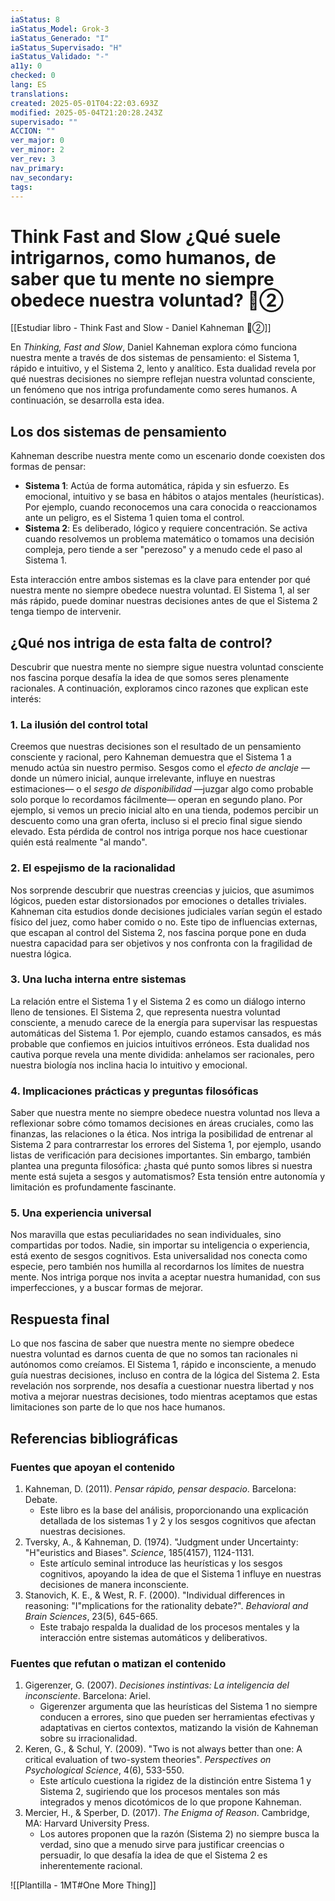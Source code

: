 ```yaml
---
iaStatus: 8
iaStatus_Model: Grok-3
iaStatus_Generado: "I"
iaStatus_Supervisado: "H"
iaStatus_Validado: "-"
a11y: 0
checked: 0
lang: ES
translations: 
created: 2025-05-01T04:22:03.693Z
modified: 2025-05-04T21:20:28.243Z
supervisado: ""
ACCION: ""
ver_major: 0
ver_minor: 2
ver_rev: 3
nav_primary: 
nav_secondary: 
tags:
---
```

# Think Fast and Slow ¿Qué suele intrigarnos, como humanos, de saber que tu mente no siempre obedece nuestra voluntad? 🔴②

[[Estudiar libro - Think Fast and Slow - Daniel Kahneman 🔴②]]

En _Thinking, Fast and Slow_, Daniel Kahneman explora cómo funciona nuestra mente a través de dos sistemas de pensamiento: el Sistema 1, rápido e intuitivo, y el Sistema 2, lento y analítico. Esta dualidad revela por qué nuestras decisiones no siempre reflejan nuestra voluntad consciente, un fenómeno que nos intriga profundamente como seres humanos. A continuación, se desarrolla esta idea.
## Los dos sistemas de pensamiento

Kahneman describe nuestra mente como un escenario donde coexisten dos formas de pensar:

- **Sistema 1**: Actúa de forma automática, rápida y sin esfuerzo. Es emocional, intuitivo y se basa en hábitos o atajos mentales (heurísticas). Por ejemplo, cuando reconocemos una cara conocida o reaccionamos ante un peligro, es el Sistema 1 quien toma el control.
- **Sistema 2**: Es deliberado, lógico y requiere concentración. Se activa cuando resolvemos un problema matemático o tomamos una decisión compleja, pero tiende a ser "perezoso" y a menudo cede el paso al Sistema 1.

Esta interacción entre ambos sistemas es la clave para entender por qué nuestra mente no siempre obedece nuestra voluntad. El Sistema 1, al ser más rápido, puede dominar nuestras decisiones antes de que el Sistema 2 tenga tiempo de intervenir.

## ¿Qué nos intriga de esta falta de control?

Descubrir que nuestra mente no siempre sigue nuestra voluntad consciente nos fascina porque desafía la idea de que somos seres plenamente racionales. A continuación, exploramos cinco razones que explican este interés:

### 1. La ilusión del control total

Creemos que nuestras decisiones son el resultado de un pensamiento consciente y racional, pero Kahneman demuestra que el Sistema 1 a menudo actúa sin nuestro permiso. Sesgos como el _efecto de anclaje_ —donde un número inicial, aunque irrelevante, influye en nuestras estimaciones— o el _sesgo de disponibilidad_ —juzgar algo como probable solo porque lo recordamos fácilmente— operan en segundo plano. Por ejemplo, si vemos un precio inicial alto en una tienda, podemos percibir un descuento como una gran oferta, incluso si el precio final sigue siendo elevado. Esta pérdida de control nos intriga porque nos hace cuestionar quién está realmente "al mando".
### 2. El espejismo de la racionalidad

Nos sorprende descubrir que nuestras creencias y juicios, que asumimos lógicos, pueden estar distorsionados por emociones o detalles triviales. Kahneman cita estudios donde decisiones judiciales varían según el estado físico del juez, como haber comido o no. Este tipo de influencias externas, que escapan al control del Sistema 2, nos fascina porque pone en duda nuestra capacidad para ser objetivos y nos confronta con la fragilidad de nuestra lógica.

### 3. Una lucha interna entre sistemas

La relación entre el Sistema 1 y el Sistema 2 es como un diálogo interno lleno de tensiones. El Sistema 2, que representa nuestra voluntad consciente, a menudo carece de la energía para supervisar las respuestas automáticas del Sistema 1. Por ejemplo, cuando estamos cansados, es más probable que confiemos en juicios intuitivos erróneos. Esta dualidad nos cautiva porque revela una mente dividida: anhelamos ser racionales, pero nuestra biología nos inclina hacia lo intuitivo y emocional.

### 4. Implicaciones prácticas y preguntas filosóficas

Saber que nuestra mente no siempre obedece nuestra voluntad nos lleva a reflexionar sobre cómo tomamos decisiones en áreas cruciales, como las finanzas, las relaciones o la ética. Nos intriga la posibilidad de entrenar al Sistema 2 para contrarrestar los errores del Sistema 1, por ejemplo, usando listas de verificación para decisiones importantes. Sin embargo, también plantea una pregunta filosófica: ¿hasta qué punto somos libres si nuestra mente está sujeta a sesgos y automatismos? Esta tensión entre autonomía y limitación es profundamente fascinante.

### 5. Una experiencia universal

Nos maravilla que estas peculiaridades no sean individuales, sino compartidas por todos. Nadie, sin importar su inteligencia o experiencia, está exento de sesgos cognitivos. Esta universalidad nos conecta como especie, pero también nos humilla al recordarnos los límites de nuestra mente. Nos intriga porque nos invita a aceptar nuestra humanidad, con sus imperfecciones, y a buscar formas de mejorar.

## Respuesta final

Lo que nos fascina de saber que nuestra mente no siempre obedece nuestra voluntad es darnos cuenta de que no somos tan racionales ni autónomos como creíamos. El Sistema 1, rápido e inconsciente, a menudo guía nuestras decisiones, incluso en contra de la lógica del Sistema 2. Esta revelación nos sorprende, nos desafía a cuestionar nuestra libertad y nos motiva a mejorar nuestras decisiones, todo mientras aceptamos que estas limitaciones son parte de lo que nos hace humanos.

## Referencias bibliográficas

### Fuentes que apoyan el contenido

1. Kahneman, D. (2011). _Pensar rápido, pensar despacio_. Barcelona: Debate.
    - Este libro es la base del análisis, proporcionando una explicación detallada de los sistemas 1 y 2 y los sesgos cognitivos que afectan nuestras decisiones.
2. Tversky, A., & Kahneman, D. (1974). "Judgment under Uncertainty: "H"euristics and Biases". _Science_, 185(4157), 1124-1131.
    - Este artículo seminal introduce las heurísticas y los sesgos cognitivos, apoyando la idea de que el Sistema 1 influye en nuestras decisiones de manera inconsciente.
3. Stanovich, K. E., & West, R. F. (2000). "Individual differences in reasoning: "I"mplications for the rationality debate?". _Behavioral and Brain Sciences_, 23(5), 645-665.
    - Este trabajo respalda la dualidad de los procesos mentales y la interacción entre sistemas automáticos y deliberativos.

### Fuentes que refutan o matizan el contenido

1. Gigerenzer, G. (2007). _Decisiones instintivas: La inteligencia del inconsciente_. Barcelona: Ariel.
    - Gigerenzer argumenta que las heurísticas del Sistema 1 no siempre conducen a errores, sino que pueden ser herramientas efectivas y adaptativas en ciertos contextos, matizando la visión de Kahneman sobre su irracionalidad.
2. Keren, G., & Schul, Y. (2009). "Two is not always better than one: A critical evaluation of two-system theories". _Perspectives on Psychological Science_, 4(6), 533-550.
    - Este artículo cuestiona la rigidez de la distinción entre Sistema 1 y Sistema 2, sugiriendo que los procesos mentales son más integrados y menos dicotómicos de lo que propone Kahneman.
3. Mercier, H., & Sperber, D. (2017). _The Enigma of Reason_. Cambridge, MA: Harvard University Press.
    - Los autores proponen que la razón (Sistema 2) no siempre busca la verdad, sino que a menudo sirve para justificar creencias o persuadir, lo que desafía la idea de que el Sistema 2 es inherentemente racional.

![[Plantilla - 1MT#One More Thing]]